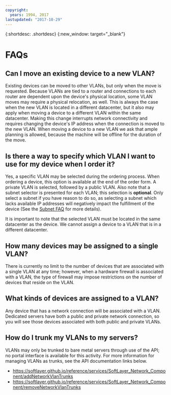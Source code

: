 ```yaml
---
copyright:
  years: 1994, 2017
lastupdated: "2017-10-29"
---
```

{:shortdesc: .shortdesc}
{:new_window: target="_blank"}

# FAQs


## Can I move an existing device to a new VLAN?

Existing devices can be moved to other VLANs, but only when the move is
requested. Because VLANs are tied to a router and connections to each router are
dependent upon the device's physical location, some VLAN moves may require a
physical relocation, as well. This is always the case when the new VLAN is
located in a different datacenter, but it also may apply when moving a device to
a different VLAN within the same datacenter. Making this change interrupts
network connectivity and requires changing the device's IP address when the
connection is moved to the new VLAN. When moving a device to a new VLAN we ask
that ample planning is allowed, because the machine will be offline for the
duration of the move.


## Is there a way to specify which VLAN I want to use for my device when I order it?

Yes, a specific VLAN may be selected during the ordering process. When ordering
a device, this option is available at the end of the order form. A private VLAN
is selected, followed by a public VLAN. Also note that a subnet selector is
presented for each VLAN; this selection is **optional**. Only select a subnet if
you have reason to do so, as selecting a subnet which lacks available IP
addresses will negatively impact the fulfillment of the device (See the
[Subnet FAQ](https://console.bluemix.net/docs/infrastructure/subnets/faq.html)
for more details).

It is important to note that the selected VLAN must be located in the same
datacenter as the device. We cannot assign a device to a VLAN that is in a
different datacenter.


## How many devices may be assigned to a single VLAN?

There is currently no limit to the number of devices that are associated with a
single VLAN at any time; however, when a hardware firewall is associated with a
VLAN, the type of firewall may impose restrictions on the number of devices that
reside on the VLAN.


## What kinds of devices are assigned to a VLAN?

Any device that has a network connection will be associated with a VLAN.
Dedicated servers have both a public and private network connection, so you will
see those devices associated with both public and private VLANs.

## How do I trunk my VLANs to my servers?

VLANs may only be trunked to bare metal servers through use of the API; no portal interface is available for this activity. 
For more information for managing VLANs as trunks, see the API documentation links below.
* https://softlayer.github.io/reference/services/SoftLayer_Network_Component/addNetworkVlanTrunks
* https://softlayer.github.io/reference/services/SoftLayer_Network_Component/removeNetworkVlanTrunks

